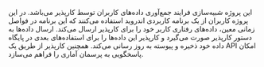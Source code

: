 این پروژه شبیه‌سازی فرایند جمع‌آوری داده‌های کاربران توسط کارپذیر می‌باشد.
در این پروژه کاربران از یک برنامه کاربردی اندروید استفاده می‌کنند که این برنامه در فواصل زمانی 
معین، داده‌های رفتاری کاربر خود را برای کارپذیر ارسال می‌کند. ارسال داده‌ها به دستور کارپذیر صورت می‌گیرد و کارپذیر
این داده‌ها را برای استفاده‌های بعدی در پایگاه داده خود ذخیره و پیوسته به روز رسانی می‌کند. همچنین کارپذیر از طریق یک
API
امکان پاسخگویی به پرسمان آماری را فراهم می‌سازد.
